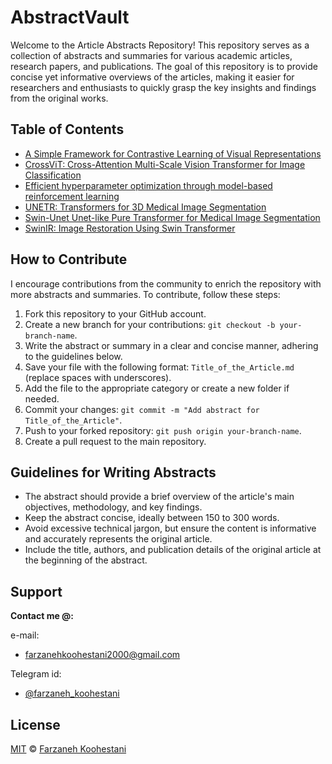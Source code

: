 # AbstractVault

Welcome to the Article Abstracts Repository! This repository serves as a collection of abstracts and summaries for various academic articles, research papers, and publications. 
The goal of this repository is to provide concise yet informative overviews of the articles, making it easier for researchers and enthusiasts to quickly grasp the key insights and findings from the original works.

## Table of Contents
* [A Simple Framework for Contrastive Learning of Visual Representations](https://github.com/farkoo/AbstractVault/blob/master/A_Simple_Framework_for_Contrastive_Learning_of_Visual_Representations.md)
* [CrossViT: Cross-Attention Multi-Scale Vision Transformer for Image Classification](https://github.com/farkoo/AbstractVault/blob/master/CrossViT_Cross-Attention_Multi-Scale_Vision_Transformer_for_Image_Classification.md)
* [Efficient hyperparameter optimization through model-based reinforcement learning](https://github.com/farkoo/AbstractVault/blob/master/Efficient_Hyperparameter_Optimization_Through_Model-based_Reinforcement_Learning.md)
* [UNETR: Transformers for 3D Medical Image Segmentation](https://github.com/farkoo/AbstractVault/blob/master/UNETR_Transformers_for_3D_Medical_Image_Segmentation.md)
* [Swin-Unet Unet-like Pure Transformer for Medical Image Segmentation](https://github.com/farkoo/AbstractVault/blob/master/Swin-Unet_Unet-like_Pure_Transformer_for_Medical_Image_Segmentation.md)
* [SwinIR: Image Restoration Using Swin Transformer](https://github.com/farkoo/AbstractVault/blob/master/SwinIR_Image_Restoration_Using_Swin_Transformer.md)

## How to Contribute

I encourage contributions from the community to enrich the repository with more abstracts and summaries. To contribute, follow these steps:

1. Fork this repository to your GitHub account.
2. Create a new branch for your contributions: `git checkout -b your-branch-name`.
3. Write the abstract or summary in a clear and concise manner, adhering to the guidelines below.
4. Save your file with the following format: `Title_of_the_Article.md` (replace spaces with underscores).
5. Add the file to the appropriate category or create a new folder if needed.
6. Commit your changes: `git commit -m "Add abstract for Title_of_the_Article"`.
7. Push to your forked repository: `git push origin your-branch-name`.
8. Create a pull request to the main repository.

## Guidelines for Writing Abstracts

- The abstract should provide a brief overview of the article's main objectives, methodology, and key findings.
- Keep the abstract concise, ideally between 150 to 300 words.
- Avoid excessive technical jargon, but ensure the content is informative and accurately represents the original article.
- Include the title, authors, and publication details of the original article at the beginning of the abstract.


## Support

**Contact me @:**

e-mail:

* farzanehkoohestani2000@gmail.com

Telegram id:

* [@farzaneh_koohestani](https://t.me/farzaneh_koohestani)

## License
[MIT](https://github.com/farkoo/AbstractVault/blob/master/LICENSE)
&#0169; 
[Farzaneh Koohestani](https://github.com/farkoo)
